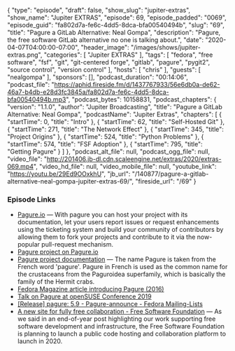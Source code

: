 {
  "type": "episode",
  "draft": false,
  "show_slug": "jupiter-extras",
  "show_name": "Jupiter EXTRAS",
  "episode": 69,
  "episode_padded": "0069",
  "episode_guid": "fa802d7a-fe6c-4dd5-8dca-bfa00540494b",
  "slug": "69",
  "title": "Pagure a GitLab Alternative: Neal Gompa",
  "description": "Pagure, the free software GitLab alternative no one is talking about.",
  "date": "2020-04-07T04:00:00-07:00",
  "header_image": "/images/shows/jupiter-extras.png",
  "categories": [
    "Jupiter EXTRAS"
  ],
  "tags": [
    "fedora",
    "free software",
    "fsf",
    "git",
    "git-centered forge",
    "gitlab",
    "pagure",
    "pygit2",
    "source control",
    "version control"
  ],
  "hosts": [
    "chris"
  ],
  "guests": [
    "nealgompa"
  ],
  "sponsors": [],
  "podcast_duration": "00:14:06",
  "podcast_file": "https://aphid.fireside.fm/d/1437767933/56e6db0a-de62-46a7-b4db-e28d3fc3845a/fa802d7a-fe6c-4dd5-8dca-bfa00540494b.mp3",
  "podcast_bytes": 10158831,
  "podcast_chapters": {
    "version": "1.1.0",
    "author": "Jupiter Broadcasting",
    "title": "Pagure a GitLab Alternative: Neal Gompa",
    "podcastName": "Jupiter Extras",
    "chapters": [
      {
        "startTime": 0,
        "title": "Intro"
      },
      {
        "startTime": 62,
        "title": "Self-Hosted Git"
      },
      {
        "startTime": 271,
        "title": "The Network Effect"
      },
      {
        "startTime": 345,
        "title": "Project Origins"
      },
      {
        "startTime": 524,
        "title": "Python Problems"
      },
      {
        "startTime": 574,
        "title": "FSF Adoption"
      },
      {
        "startTime": 795,
        "title": "Getting Pagure"
      }
    ]
  },
  "podcast_alt_file": null,
  "podcast_ogg_file": null,
  "video_file": "http://201406.jb-dl.cdn.scaleengine.net/extras/2020/extras-069.mp4",
  "video_hd_file": null,
  "video_mobile_file": null,
  "youtube_link": "https://youtu.be/29Ed9OOxkhU",
  "jb_url": "/140877/pagure-a-gitlab-alternative-neal-gompa-jupiter-extras-69/",
  "fireside_url": "/69"
}


### Episode Links

  * [Pagure.io](https://pagure.io/ "Pagure.io") — With pagure you can host your project with its documentation, let your users report issues or request enhancements using the ticketing system and build your community of contributors by allowing them to fork your projects and contribute to it via the now-popular pull-request mechanism.
  * [Pagure project on Pagure.io](https://pagure.io/pagure "Pagure project on Pagure.io")
  * [Pagure project documentation](https://docs.pagure.org/pagure "Pagure project documentation") — The name Pagure is taken from the French word 'pagure'. Pagure in French is used as the common name for the crustaceans from the Paguroidea superfamily, which is basically the family of the Hermit crabs. 
  * [Fedora Magazine article introducing Pagure (2016)](https://fedoramagazine.org/pagure-diy-git-project-hosting/ "Fedora Magazine article introducing Pagure \(2016\)")
  * [Talk on Pagure at openSUSE Conference 2019](https://www.youtube.com/watch?v=wastUxOT6IQ "Talk on Pagure at openSUSE Conference 2019")
  * [[Release] pagure: 5.9 - Pagure-announce - Fedora Mailing-Lists](https://lists.pagure.io/archives/list/pagure-announce@lists.pagure.io/thread/CUIUPWEDHUAXN6P6JP5ETHVNEO6R55P5/ "\[Release\] pagure: 5.9 - Pagure-announce - Fedora Mailing-Lists")
  * [A new site for fully free collaboration - Free Software Foundation](https://www.fsf.org/blogs/sysadmin/coming-soon-a-new-site-for-fully-free-collaboration "A new site for fully free collaboration - Free Software Foundation") — As we said in an end-of-year post highlighting our work supporting free software development and infrastructure, the Free Software Foundation is planning to launch a public code hosting and collaboration platform to launch in 2020. 


